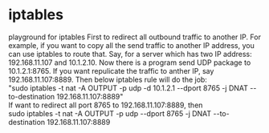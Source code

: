 # iptables
playground for iptables
First to redirect all outbound traffic to another IP.
For example, if you want to copy all the send traffic to another IP address, you can use iptables to route that.
Say, for a server which has two IP address: 192.168.11.107 and 10.1.2.10. Now there is a program send UDP package to 10.1.2.1:8765.
If you want repulicate the traffic to anther IP, say 192.168.11.107:8889.
Then below iptables rule will do the job:\
"sudo iptables -t nat -A OUTPUT -p udp -d 10.1.2.1 --dport 8765 -j DNAT --to-destination 192.168.11.107:8889"
\
If want to redirect all port 8765 to 192.168.11.107:8889, then \
sudo iptables -t nat -A OUTPUT -p udp  --dport 8765 -j DNAT --to-destination 192.168.11.107:8889

